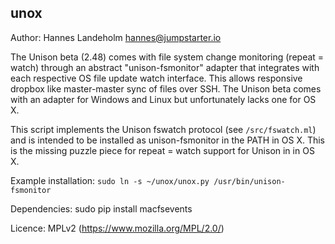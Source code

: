 ## unox

Author: Hannes Landeholm <hannes@jumpstarter.io>

The Unison beta (2.48) comes with file system change monitoring (repeat = watch)
through an abstract "unison-fsmonitor" adapter that integrates with each respective
OS file update watch interface. This allows responsive dropbox like master-master sync
of files over SSH. The Unison beta comes with an adapter for Windows and Linux but
unfortunately lacks one for OS X.

This script implements the Unison fswatch protocol (see `/src/fswatch.ml`)
and is intended to be installed as unison-fsmonitor in the PATH in OS X. This is the
missing puzzle piece for repeat = watch support for Unison in in OS X.

Example installation: `sudo ln -s ~/unox/unox.py /usr/bin/unison-fsmonitor`

Dependencies: sudo pip install macfsevents

Licence: MPLv2 (https://www.mozilla.org/MPL/2.0/)
